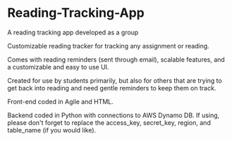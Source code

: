 # Reading-Tracking-App
A reading tracking app developed as a group

Customizable reading tracker for tracking any assignment or reading. 

Comes with reading reminders (sent through email), scalable features, and a customizable and easy to use UI.

Created for use by students primarily, but also for others that are trying to get back into reading and need gentle reminders to keep them on track.

Front-end coded in Agile and HTML.

Backend coded in Python with connections to AWS Dynamo DB. If using, please don't forget to replace the access_key, secret_key, region, and table_name (if you would like). 